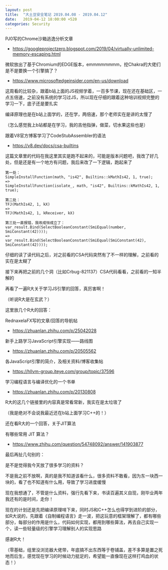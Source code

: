 ```yaml
---
layout: post
title:  "大土豆安全笔记 2019.04.08 - 2019.04.12"
date:   2019-04-12 18:00:00 +520
categories: Security
---
```


PJ0写的Chrome沙箱逃逸分析文章
- https://googleprojectzero.blogspot.com/2019/04/virtually-unlimited-memory-escaping.html

微软放出了基于Chromium的EDGE版本，emmmmmmmm，挖Chakra的大佬们是不是要换一个引擎搞了？
- https://www.microsoftedgeinsider.com/en-us/download

这周看的比较杂，跟着b站上面的JS视频学着，一百多节课，现在还在基础区，一点五倍速，之前没有系统的学习过JS，所以现在仔细的跟着这种培训视频完整的学习一下，底子还是要扎实

编译原理也是在b站上面学的，还在学，两倍速，那个老师实在是讲的太慢了

（怎么感觉我上b站都是在学习，我的吉他指弹，做菜，切水果这些也是）

跟着V8官方博客学习了CodeStubAssembler的语法
- https://v8.dev/docs/csa-builtins

这篇文章里的代码在我这里其实是跑不起来的，可能是版本问题吧，我改了好几处，但是还是有一个地方有问题，我后来改了一下逻辑，跑起来了
```
第一处：
SimpleInstallFunction(math, "is42", Builtins::kMathIs42, 1, true);
=>
SimpleInstallFunction(isolate_, math, "is42", Builtins::kMathIs42, 1, true);

第二处：
TFJ(MathIs42, 1, kX)
=>
TFJ(MathIs42, 1, kReceiver, kX)

第三处一直报错，我改成恒成立了：
var_result.Bind(SelectBooleanConstant(SmiEqual(number, SmiConstant(42))));
=>
var_result.Bind(SelectBooleanConstant(SmiEqual(SmiConstant(42), SmiConstant(42))));
```

仔细的读了读代码之后，对之前看的CSA代码突然有了不一样的理解，之前看的实在是太糊了

接下来再把之前的几个洞（比如Crbug-821137）CSA代码看看，之前看的一知半解的

再看了一遍R大关于学习JS引擎的回答，真厉害啊！

（听说R大是在玄武？）

这里放几个R大的回答：

RednaxelaFX写的文章/回答的导航帖
- https://zhuanlan.zhihu.com/p/25042028

新手上路学习JavaScript引擎实现——路线图
- https://zhuanlan.zhihu.com/p/20505562

各JavaScript引擎的简介，及相关资料/博客收集帖
- https://hllvm-group.iteye.com/group/topic/37596

学习编程语言与编译优化的一个书单
- https://zhuanlan.zhihu.com/p/20130808

R大的这几个链接里的内容真是常看常新，我实在是太垃圾了

（我是绝对不会说我最近还在b站上面学习C++的！）

还在看R大的一个回答，关于JIT算法

有哪些常用 JIT 算法？
- https://www.zhihu.com/question/54748092/answer/141903877

最后再扯几句别的：

是不是觉得我今天放了很多学习的资料？

不是我之前不放啊，真的是我不知道该看什么，很多资料不敢看，因为东一块西一块的，看了也不知道有什么用，导致了学习进度缓慢

现在我想通了，不管是什么资料，强行先看下来，书读百遍其义自现，刚毕业两年我还有的是时间，走你！

现在的计划还是先把编译原理啃下来，同时JS和C++怎么也得学到进阶的部分，如R大说的，先跟着《自制编程语言》走一波，把这玩意的框架理解了，都有哪些部分，每部分的作用是什么，代码如何实现，都用到哪些算法，再去自己实现一个，读一些轻量级的引擎学习理解别人的实现思路

感谢R大！

（零基础，组里没浏览器大佬带，年底搞不出东西等于卷铺盖，差不多算是置之死地而后生，感觉现在学习的时候动力挺足的，希望能一直像现在这样打鸡血的状态！）